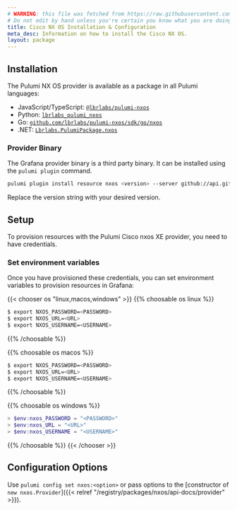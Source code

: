 ```yaml
---
# WARNING: this file was fetched from https://raw.githubusercontent.com/lbrlabs/pulumi-nxos/v0.0.2/docs/installation-configuration.md
# Do not edit by hand unless you're certain you know what you are doing!
title: Cisco NX OS Installation & Configuration
meta_desc: Information on how to install the Cisco NX OS.
layout: package
---
```


## Installation

The Pulumi NX OS provider is available as a package in all Pulumi languages:

* JavaScript/TypeScript: [`@lbrlabs/pulumi-nxos`](https://www.npmjs.com/package/@lbrlabs/pulumi-nxos)
* Python: [`lbrlabs_pulumi_nxos`](https://pypi.org/project/lbrlabs-pulumi-nxos/)
* Go: [`github.com/lbrlabs/pulumi-nxos/sdk/go/nxos`](https://pkg.go.dev/github.com/lbrlabs/pulumi-nxos/sdk)
* .NET: [`Lbrlabs.PulumiPackage.nxos`](https://www.nuget.org/packages/Lbrlabs.PulumiPackage.nxos)

### Provider Binary

The Grafana provider binary is a third party binary. It can be installed using the `pulumi plugin` command.

```bash
pulumi plugin install resource nxos <version> --server github://api.github.com/lbrlabs
```

Replace the version string with your desired version.

## Setup

To provision resources with the Pulumi Cisco nxos XE provider, you need to have credentials. 

### Set environment variables

Once you have provisioned these credentials, you can set environment variables to provision resources in Grafana:

{{< chooser os "linux,macos,windows" >}}
{{% choosable os linux %}}

```bash
$ export NXOS_PASSWORD=<PASSWORD>
$ export NXOS_URL=<URL>
$ export NXOS_USERNAME=<USERNAME>
```

{{% /choosable %}}

{{% choosable os macos %}}

```bash
$ export NXOS_PASSWORD=<PASSWORD>
$ export NXOS_URL=<URL>
$ export NXOS_USERNAME=<USERNAME>
```

{{% /choosable %}}

{{% choosable os windows %}}

```powershell
> $env:nxos_PASSWORD = "<PASSWORD>"
> $env:nxos_URL = "<URL>"
> $env:nxos_USERNAME = "<USERNAME>"
```

{{% /choosable %}}
{{< /chooser >}}

## Configuration Options

Use `pulumi config set nxos:<option>` or pass options to the [constructor of `new nxos.Provider`]({{< relref "/registry/packages/nxos/api-docs/provider" >}}).
